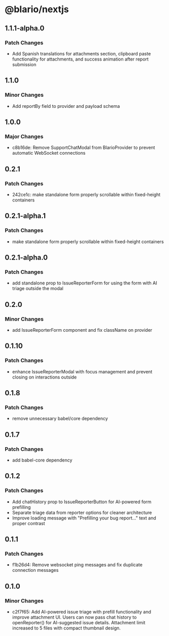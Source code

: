 # @blario/nextjs

## 1.1.1-alpha.0

### Patch Changes

- Add Spanish translations for attachments section, clipboard paste functionality for attachments, and success animation after report submission

## 1.1.0

### Minor Changes

- Add reportBy field to provider and payload schema

## 1.0.0

### Major Changes

- c8b16de: Remove SupportChatModal from BlarioProvider to prevent automatic WebSocket connections

## 0.2.1

### Patch Changes

- 242ce1c: make standalone form properly scrollable within fixed-height containers

## 0.2.1-alpha.1

### Patch Changes

- make standalone form properly scrollable within fixed-height containers

## 0.2.1-alpha.0

### Patch Changes

- add standalone prop to IssueReporterForm for using the form with AI triage outside the modal

## 0.2.0

### Minor Changes

- add IssueReporterForm component and fix className on provider

## 0.1.10

### Patch Changes

- enhance IssueReporterModal with focus management and prevent closing on interactions outside

## 0.1.8

### Patch Changes

- remove unnecessary babel/core dependency

## 0.1.7

### Patch Changes

- add babel-core dependency

## 0.1.2

### Patch Changes

- Add chatHistory prop to IssueReporterButton for AI-powered form prefilling
- Separate triage data from reporter options for cleaner architecture
- Improve loading message with "Prefilling your bug report..." text and proper contrast

## 0.1.1

### Patch Changes

- f1b26d4: Remove websocket ping messages and fix duplicate connection messages

## 0.1.0

### Minor Changes

- c2f7f65: Add AI-powered issue triage with prefill functionality and improve attachment UI. Users can now pass chat history to openReporter() for AI-suggested issue details. Attachment limit increased to 5 files with compact thumbnail design.
